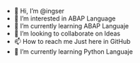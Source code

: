 - 👋 Hi, I’m @ingser
- 👀 I’m interested in ABAP Language
- 🌱 I’m currently learning ABAP Languaje
- 💞️ I’m looking to collaborate on Ideas 
- 📫 How to reach me Just here in GitHub
- 🌱 I’m currently learning Python Languaje
<!---
ingser/ingser is a ✨ special ✨ repository because its `README.md` (this file) appears on your GitHub profile.
You can click the Preview link to take a look at your changes.
--->
